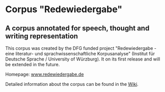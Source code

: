 # Corpus "Redewiedergabe"
## A corpus annotated for speech, thought and writing representation

This corpus was created by the DFG funded project "Redewiedergabe - eine literatur- und sprachwissenschaftliche Korpusanalyse" (Institut für Deutsche Sprache / University of Würzburg). It on its first release and will be extended in the future.

Homepage: www.redewiedergabe.de

Detailed information about the corpus can be found in the [Wiki](https://github.com/redewiedergabe/corpus/wiki/Das-Redewiedergabe-Korpus).
